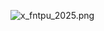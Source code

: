 ![x_fntpu_2025.png](https://www.gov.br/transferegov/pt-br/noticias/eventos/proximos-eventos/fntu2025/@@images/imagem_do_evento)

